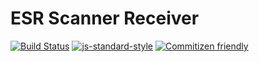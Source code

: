 # ESR Scanner Receiver
[![Build Status](https://travis-ci.org/mweibel/esrscan-desktop.svg)](https://travis-ci.org/mweibel/esrscan-desktop)
[![js-standard-style](https://img.shields.io/badge/code%20style-standard-brightgreen.svg)](http://standardjs.com/)
[![Commitizen friendly](https://img.shields.io/badge/commitizen-friendly-brightgreen.svg)](http://commitizen.github.io/cz-cli/)
